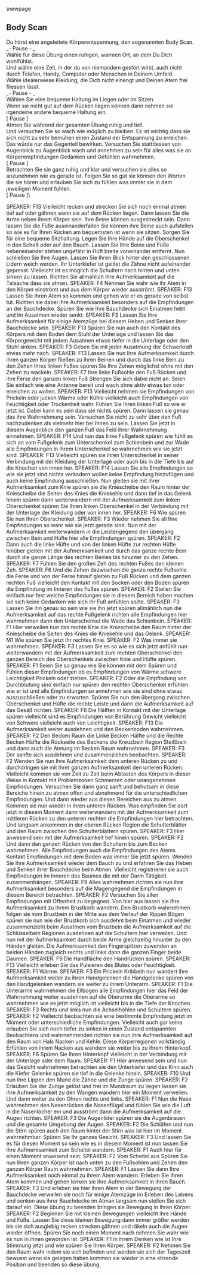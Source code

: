 \newpage

## Body Scan

Du hörst eine angeleitete Körperentspannung, den sogenannten Body Scan.\
_- Pause - _\
Wähle für diese Übung einen ruhigen, warmen Ort, an dem Du Dich wohlfühlst.\
Und wähle eine Zeit, in der du von niemandem gestört wirst, auch nicht durch Telefon, Handy, Computer oder Menschen in Deinem Umfeld.\
Wähle idealerwiese Kleidung, die Dich nicht einengt und Deinen Atem frei fliessen lässt. \
_- Pause - _\
Wählen Sie eine bequeme Haltung im Liegen oder im Sitzen.\
Wenn sie nicht gut auf dem Rücken liegen können dann nehmen sie irgendeine andere bequeme Haltung ein.\
[ Pause ]\
Atmen Sie während der gesamten Übung ruhig und tief.\
Und versuchen Sie so wach wie möglich zu bleiben. Es ist wichtig dass sie sich nicht zu sehr bemühen 
einen Zustand der Entspannung zu erreichen. Das würde nur das Gegenteil bewirken. 
Versuchen Sie stattdessen von Augenblick zu Augenblick wach und annehmen zu sein für alles was sie an 
Körperempfindungen Gedanken und Gefühlen wahrnehmen.\
[ Pause ]\
Betrachten Sie sie ganz ruhig und klar und versuchen sie alles so anzunehmen wie es gerade ist. 
Folgen Sie so gut sie können den Worten die sie hören und erlauben Sie sich zu fühlen was immer sie in dem jeweiligen Moment fühlen.\
[ Pause ]\

SPEAKER: F13
Vielleicht recken und strecken Sie sich noch einmal atmen tief auf oder gähnen wenn sie auf dem Rücken liegen. Dann lassen Sie die Arme neben ihrem Körper sein. Ihre Beine können ausgestreckt sein. Dann lassen Sie die Füße auseinanderfallen Sie können ihre Beine auch aufstellen so wie es für Ihren Rücken am bequemsten ist wenn sie sitzen. Sorgen Sie für eine bequeme Sitzhaltung. Legen Sie Ihre Hände auf die Oberschenkel in den Schoß oder auf den Bauch. Lassen Sie Ihre Beine und Füße nebeneinander stehen ungefähr in Hüft breite voneinander entfernt. Nun schließen Sie Ihre Augen. Lassen Sie Ihren Blick hinter den geschlossenen Lidern weich werden. Ihr Unterkiefer ist gelöst die Zähne nicht aufeinander gepresst. Vielleicht ist es möglich die Schultern nach hinten und unten sinken zu lassen. Richten Sie allmählich ihre Aufmerksamkeit auf die Tatsache dass sie atmen.
SPEAKER: F4
Nehmen Sie wahr wie ihr Atem in den Körper einströmt und aus dem Körper wieder ausströmt.
SPEAKER: F13
Lassen Sie Ihren Atem so kommen und gehen wie er es gerade von selbst tut. Richten sie dabei ihre Aufmerksamkeit besonders auf die Empfindungen an der Bauchdecke. Spüren Sie wie Ihre Bauchdecke sich Einatmen hebt und Im Ausatmen wieder senkt.
SPEAKER: F3
Lassen Sie Ihre Aufmerksamkeit für einige Atemzüge bei diesem Heben und Senken ihrer Bauchdecke sein.
SPEAKER: F13
Spüren Sie nun auch den Kontakt des Körpers mit dem Boden dem Stuhl der Unterlage und lassen Sie das Körpergewicht mit jedem Ausatmen etwas tiefer in die Unterlage oder den Stuhl sinken.
SPEAKER: F3
Geben Sie mit jeder Ausatmung der Schwerkraft etwas mehr nach.
SPEAKER: F13
Lassen Sie nun Ihre Aufmerksamkeit durch ihren ganzen Körper fließen zu ihren Beinen und durch das linke Bein zu den Zehen ihres linken Fußes spüren Sie Ihre Zehen möglichst ohne mit den Zehen zu wackeln.
SPEAKER: F7
Ihre linke Fußsohle den Fuß Rücken und ihre Ferse den ganzen linken Fuß Strengen Sie sich dabei nicht an. Seien Sie einfach wie eine Antenne bereit und wach ohne aktiv etwas tun oder erreichen zu wollen.
SPEAKER: F13
Vielleicht nehmen sie Empfindungen von Prickeln oder jucken Wärme oder Kühle vielleicht auch Empfindungen von Feuchtigkeit oder Trockenheit wahr. Fühlen Sie Ihren linken Fuß so wie er jetzt ist. Dabei kann es sein dass sie nichts spüren. Dann lassen sie genau das ihre Wahrnehmung sein. Versuchen Sie nicht zu sehr über den Fuß nachzudenken als vielmehr hier bei Ihnen zu sein. Lassen Sie jetzt in diesem Augenblick den ganzen Fuß das Feld ihrer Wahrnehmung einnehmen.
SPEAKER: F14
Und nun das linke Fußgelenk spüren wie fühlt es sich an vom Fußgelenk zum Unterschenkel zum Schienbein und zur Wade alle Empfindungen in ihrem Unterschenkel so wahrnehmen wie sie jetzt sind.
SPEAKER: F13
Vielleicht spüren sie ihren Unterschenkel in seiner Verbindung mit der Kleidung der Unterlage oder auch bis in die Tiefe bis auf die Knochen von innen her.
SPEAKER: F14
Lassen Sie alle Empfindungen so wie sie jetzt sind nichts verändern wollen keine Empfindung hinzufügen und auch keine Empfindung ausschließen. Nun gleiten sie mit ihrer Aufmerksamkeit zum Knie spüren sie die Kniescheibe den Raum hinter der Kniescheibe die Seiten des Knies die Kniekehle und dann tief in das Gelenk hinein spüren dann weiterwandern mit der Aufmerksamkeit zum linken Oberschenkel spüren Sie Ihren linken Oberschenkel in der Verbindung mit der Unterlage der Kleidung oder von innen her.
SPEAKER: F6
Wie spüren Sie nun Ihren Oberschenkel.
SPEAKER: F3
Wieder nehmen Sie all Ihre Empfindungen so wahr wie sie jetzt gerade sind. Nun mit der Aufmerksamkeit weiterwandern in die Leistengegend den übergang zwischen Bein und Hüfte hier alle Empfindungen spüren.
SPEAKER: F2
Dann auch die linke Hüfte und von der linken Hüfte zur rechten Hüfte hinüber gleiten mit der Aufmerksamkeit und durch das ganze rechte Bein durch die ganze Länge des rechten Beines bis hinunter zu den Zehen.
SPEAKER: F7
Fühlen Sie den großen Zeh des rechten Fußes den kleinen Zeh.
SPEAKER: F6
Und die Zehen dazwischen die ganze rechte Fußsohle die Ferse und von der Ferse hinauf gleiten zu Fuß Rücken und dem ganzen rechten Fuß vielleicht den Kontakt mit den Socken oder den Boden spüren die Empfindung im Inneren des Fußes spüren.
SPEAKER: F2
Stellen Sie einfach nur fest welche Empfindungen sie in diesem Bereich haben machen sie sich keine Gedanken wie sich ihr Fuß anfühlen sollte.
SPEAKER: F3
Lassen Sie ihn genau so sein wie sie ihn jetzt spüren allmählich nun die Aufmerksamkeit auf das rechte Fußgelenk richten alle Empfindungen hier wahrnehmen dann den Unterschenkel die Wade das Schienbein.
SPEAKER: F1
Hier verweilen nun das rechte Knie die Kniescheibe den Raum hinter der Kniescheibe die Seiten des Knies die Kniekehle und das Gelenk.
SPEAKER: M1
Wie spüren Sie jetzt ihr rechtes Knie.
SPEAKER: F2
Was immer sie wahrnehmen.
SPEAKER: F3
Lassen Sie es so wie es sich jetzt anfühlt nun weiterwandern mit der Aufmerksamkeit zum rechten Oberschenkel den ganzen Bereich des Oberschenkels zwischen Knie und Hüfte spüren.
SPEAKER: F1
Seien Sie so genau wie Sie können mit dem Spüren und Fühlen dieser Empfindungen ob es Empfindungen von Wärme schwere Leichtigkeit Prickeln oder ziehen.
SPEAKER: F2
Oder die Empfindung von Durchblutung sind einfach nur spüren den rechten Oberschenkel erfühlen wie er ist und alle Empfindungen so annehmen wie sie sind ohne etwas auszuschließen oder zu erwarten. Spüren Sie nun den übergang zwischen Oberschenkel und Hüfte die rechte Leiste und dann die Aufmerksamkeit auf das Gesäß richten.
SPEAKER: F6
Die Hälften in Kontakt mit der Unterlage spüren vielleicht sind es Empfindungen von Berührung Gewicht vielleicht von Schwere vielleicht auch von Leichtigkeit.
SPEAKER: F13
Die Aufmerksamkeit weiter ausdehnen und den Beckenboden wahrnehmen.
SPEAKER: F2
Den Becken Raum die Linke Becken Hälfte und die Rechte Becken Hälfte die Rückseite des Beckens die Kreuzbein Region Steißbein und dann auch die Atmung im Becken Raum wahrnehmen.
SPEAKER: F3
Der sanfte sich ausdehnen und zusammenziehen beobachten.
SPEAKER: F2
Wenden Sie nun Ihre Aufmerksamkeit dem unteren Rücken zu und durchdringen sie mit ihrer ganzen Aufmerksamkeit den unteren Rücken. Vielleicht kommen sie von Zeit zu Zeit beim Abtasten des Körpers in dieser Weise in Kontakt mit Problemzonen Schmerzen oder unangenehmen Empfindungen. Versuchen Sie dann ganz sanft und behutsam in diese Bereiche hinein zu atmen offen und abnehmend für die unterschiedlichen Empfindungen. Und dann wieder aus diesen Bereichen aus zu atmen. Kommen sie nun wieder in ihren unteren Rücken. Was empfinden Sie dort jetzt in diesem Moment dann weiterwandern mit der Aufmerksamkeit zum mittleren Rücken zu den unteren rechten die Empfindungen hier betrachten. Und langsam ankommen in der oberen Rücken Region die Schulterblätter und den Raum zwischen den Schulterblättern spüren.
SPEAKER: F3
Hier anwesend sein mit der Aufmerksamkeit tief hinein spüren.
SPEAKER: F2
Und dann den ganzen Rücken von den Schultern bis zum Becken wahrnehmen. Alle Empfindungen auch die Empfindungen des Atems Kontakt Empfindungen mit dem Boden was immer Sie jetzt spüren. Wenden Sie Ihre Aufmerksamkeit wieder dem Bauch zu und erfahren Sie das Heben und Senken ihrer Bauchdecke beim Atmen. Vielleicht registrieren sie auch Empfindungen im Inneren des Baumes die mit der Darm Tätigkeit zusammenhängen.
SPEAKER: F9
Alles wahrnehmen richten sie nun ihre Aufmerksamkeit besonders auf die Magengegend die Empfindungen in diesem Bereich betrachten.
SPEAKER: F2
Versuchen Sie allen Empfindungen mit Offenheit zu begegnen. Von hier aus lassen sie ihre Aufmerksamkeit zu ihrem Brustkorb wandern. Den Brustkorb wahrnehmen folgen sie vom Brustbein in der Mitte aus dem Verlauf der Rippen Bögen spüren sie nun wie der Brustkorb sich ausdehnt beim Einatmen und wieder zusammenzieht beim Ausatmen vom Brustbein die Aufmerksamkeit auf die Schlüsselbein Regionen ausdehnen auf die Schultern hier verweilen. Und nun mit der Aufmerksamkeit durch beide Arme gleichzeitig hinunter zu den Händen gleiten. Die Aufmerksamkeit den Fingerspitzen zuwenden an beiden Händen zugleich rechts und links dann die ganzen Finger beide Daumen.
SPEAKER: F9
Die Handfläche den Handrücken spüren.
SPEAKER: F13
Vielleicht erleben Sie das Pulsieren des Blutes oder Feuchtigkeit.
SPEAKER: F1
Wärme.
SPEAKER: F3
Ein Prickeln Kribbeln nun wandert ihre Aufmerksamkeit weiter zu ihren Handgelenken die Handgelenke spüren von den Handgelenken wandern sie weiter zu ihrem Unterarm.
SPEAKER: F1
Die Unterarme wahrnehmen die Ellbogen alle Empfindungen hier das Feld der Wahrnehmung weiter ausdehnen auf die Oberarme die Oberarme so wahrnehmen wie es jetzt möglich ist vielleicht bis in die Tiefe der Knochen.
SPEAKER: F3
Rechts und links nun die Achselhöhlen und Schultern spüren.
SPEAKER: F2
Vielleicht beobachten sie eine bestimmte Empfindung jetzt im Moment oder unterschiedliche Empfindungen. Vielleicht auch gar keine erlauben Sie sich noch tiefer zu sinken in einen Zustand entspannten Beobachtens und wahrnehmenden richten sie nun ihre Aufmerksamkeit auf den Raum von Hals Nacken und Kehle. Diese Körperregionen vollständig Erfühlen von ihrem Nacken aus wandern sie weiter bis zu ihrem Hinterkopf.
SPEAKER: F6
Spüren Sie Ihren Hinterkopf vielleicht in der Verbindung mit der Unterlage oder dem Raum.
SPEAKER: F1
Hier anwesend sein und nun das Gesicht wahrnehmen betrachten sie den Unterkiefer und das Kinn auch die Kiefer Gelenke spüren sie tief in die Gelenke hinein.
SPEAKER: F10
Und nun ihre Lippen den Mund die Zähne und die Zunge spüren.
SPEAKER: F2
Erlauben Sie der Zunge gelöst und frei im Mundraum zu liegen lassen sie ihre Aufmerksamkeit zu den Wangen wandern hier ein Moment verweilen. Und dann weiter zu den Ohren rechts und links.
SPEAKER: F1
Nun die Nase wahrnehmen den Nasenrücken die Nasenflügel und fühlen Sie wie die Luft in die Nasenlöcher ein und ausströmt dann die Aufmerksamkeit auf die Augen richten.
SPEAKER: F3
Die Augenlider spüren sie die Augenbrauen und die gesamte Umgebung der Augen.
SPEAKER: F2
Die Schläfen und nun die Stirn spüren auch den Raum hinter der Stirn was ist hier im Moment wahrnehmbar. Spüren Sie Ihr ganzes Gesicht.
SPEAKER: F3
Und lassen Sie es für diesen Moment so sein wie es in diesem Moment ist nun lassen Sie Ihre Aufmerksamkeit zum Scheitel wandern.
SPEAKER: F1
Auch hier für einen Moment anwesend sein.
SPEAKER: F2
Vom Scheitel aus Spüren Sie nun Ihren ganzen Körper ist nach unten zu den Fußsohlen und Zehen den ganzen Körper Raum wahrnehmen.
SPEAKER: F1
Lassen Sie dann Ihre Aufmerksamkeit noch einmal zu ihrem Atem wandern. Erleben Sie Ihren Atem kommen und gehen lenken sie ihre Aufmerksamkeit in ihren Bauch.
SPEAKER: F3
Und erleben sie hier ihren Atem in der Bewegung der Bauchdecke verweilen sie noch für einige Atemzüge im Erleben des Lebens und senken aus ihrer Bauchdecke im Atman langsam nun stellen Sie sich darauf ein. Diese übung zu beenden bringen sie Bewegung in Ihren Körper.
SPEAKER: F2
Beginnen Sie mit kleinen Bewegungen vielleicht ihre Hände und Füße. Lassen Sie diese kleinen Bewegung dann immer größer werden bis sie sich ausgiebig recken strecken gähnen und räkeln auch die Augen wieder öffnen. Spüren Sie noch einen Moment nach nehmen Sie wahr wie es nun in ihnen geworden ist.
SPEAKER: F1
In ihrem Denken wie ist Ihre Stimmung jetzt und wie spüren Sie Ihren Körper.
SPEAKER: F2
Nehmen Sie den Raum wahr indem sie sich befinden und werden sie sich der Tageszeit bewusst wenn sie gelegen haben kommen sie wieder in eine sitzende Position und beenden so diese übung.
